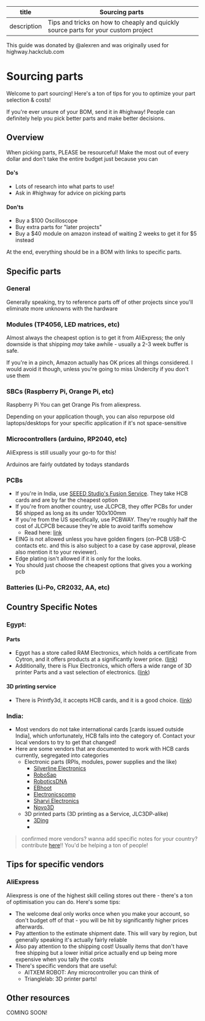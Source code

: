| title       | Sourcing parts                                                                     |
| ----------- | ---------------------------------------------------------------------------------- |
| description | Tips and tricks on how to cheaply and quickly source parts for your custom project |

This guide was donated by @alexren and was originally used for highway.hackclub.com

# Sourcing parts

Welcome to part sourcing! Here's a ton of tips for you to optimize your part selection & costs!

If you're ever unsure of your BOM, send it in #highway! People can definitely help you pick better parts and make better decisions.

## Overview

When picking parts, PLEASE be resourceful! Make the most out of every dollar and don't take the entire budget just because you can

#### Do's

- Lots of research into what parts to use!
- Ask in #highway for advice on picking parts

#### Don'ts

- Buy a $100 Oscilloscope
- Buy extra parts for "later projects"
- Buy a $40 module on amazon instead of waiting 2 weeks to get it for $5 instead

At the end, everything should be in a BOM with links to specific parts.

## Specific parts

### General

Generally speaking, try to reference parts off of other projects since you'll eliminate more unknowns with the hardware

### Modules (TP4056, LED matrices, etc)

Almost always the cheapest option is to get it from AliExpress; the only downside is that shipping _may_ take awhile - usually a 2-3 week buffer is safe.

If you're in a pinch, Amazon actually has OK prices all things considered. I would avoid it though, unless you're going to miss Undercity if you don't use them

### SBCs (Raspberry Pi, Orange Pi, etc)

Raspberry Pi
You can get Orange Pis from aliexpress.

Depending on your application though, you can also repurpose old laptops/desktops for your specific application if it's not space-sensitive

### Microcontrollers (arduino, RP2040, etc)

AliExpress is still usually your go-to for this!

Arduinos are fairly outdated by todays standards

### PCBs

- If you're in India, use [SEEED Studio's Fusion Service](https://www.seeedstudio.com/fusion_pcb.html). They take HCB cards and are by far the cheapest option
- If you're from another country, use JLCPCB, they offer PCBs for under $6 shipped as long as its under 100x100mm
- If you're from the US specifically, use PCBWAY. They're roughly half the cost of JLCPCB because they're able to avoid tariffs somehow
  - Read here: [link](https://www.pcbway.com/blog/News/Impact_of_the_New_U_S_Tariff_Policy_on_Customs_Clearance_51dff4fd.html)
- EING is not allowed unless you have golden fingers (on-PCB USB-C contacts etc. and this is also subject to a case by case approval, please also mention it to your reviewer).
- Edge plating isn't allowed if it is only for the looks.
- You should just choose the cheapest options that gives you a working pcb

### Batteries (Li-Po, CR2032, AA, etc)

## Country Specific Notes

### Egypt:

#### Parts

- Egypt has a store called RAM Electronics, which holds a certificate from Cytron, and it offers products at a significantly lower price. ([link](https://www.ram-e-shop.com/))
- Additionally, there is Flux Electronics, which offers a wide range of 3D printer Parts and a vast selection of electronics. ([link](https://fluxelectronix.com/))

#### 3D printing service

- There is Printfy3d, it accepts HCB cards, and it is a good choice. ([link](https://www.printfy3d.net/3d-printing))

### India:

- Most vendors do not take international cards [cards issued outside India], which unfortunately, HCB falls into the category of. Contact your local vendors to try to get that changed!
- Here are some vendors that are documented to work with HCB cards currently, segregated into categories
  - Electronic parts (RPIs, modules, power supplies and the like)
    - [Silverline Electronics](https://www.silverlineelectronics.in/)
    - [RoboSap](https://robosap.in/)
    - [RoboticsDNA](https://roboticsdna.in/)
    - [EBhoot](https://ebhoot.in/)
    - [Electronicscomp](https://www.electronicscomp.com/)
    - [Sharvi Electronics](https://sharvielectronics.com/)
    - [Novo3D](https://novo3d.in/)
  - 3D printed parts (3D printing as a Service, JLC3DP-alike)
    - [3Ding](https://www.3ding.in/)
    -

> confirmed more vendors? wanna add specific notes for your country? contribute [here](https://github.com/hackclub/highway/edit/main/app/views/advanced/part-sourcing.md)!! You'd be helping a ton of people!

## Tips for specific vendors

### AliExpress

Aliexpress is one of the highest skill ceiling stores out there - there's a ton of optimisation you can do. Here's some tips:

- The welcome deal only works once when you make your account, so don't budget off of that - you will be hit by significantly higher prices afterwards.
- Pay attention to the estimate shipment date. This will vary by region, but generally speaking it's actually fairly reliable
- Also pay attention to the shipping cost! Usually items that don't have free shipping but a lower initial price actually end up being more expensive when you tally the costs
- There's specific vendors that are useful:
  - AITXEM ROBOT: Any microcontroller you can think of
  - Trianglelab: 3D printer parts!

## Other resources

COMING SOON!

<!-- ### VORON Sourcing guide

### ANNEX ENGINEERING Sourcing guide -->
